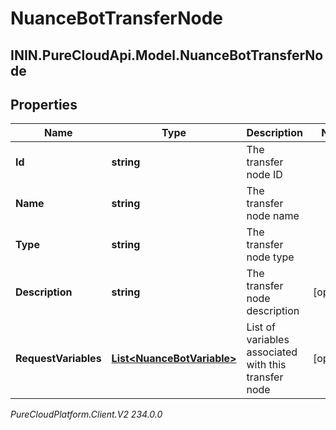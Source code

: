 # NuanceBotTransferNode

## ININ.PureCloudApi.Model.NuanceBotTransferNode

## Properties

|Name | Type | Description | Notes|
|------------ | ------------- | ------------- | -------------|
| **Id** | **string** | The transfer node ID | |
| **Name** | **string** | The transfer node name | |
| **Type** | **string** | The transfer node type | |
| **Description** | **string** | The transfer node description | [optional] |
| **RequestVariables** | [**List&lt;NuanceBotVariable&gt;**](NuanceBotVariable) | List of variables associated with this transfer node | [optional] |



_PureCloudPlatform.Client.V2 234.0.0_
